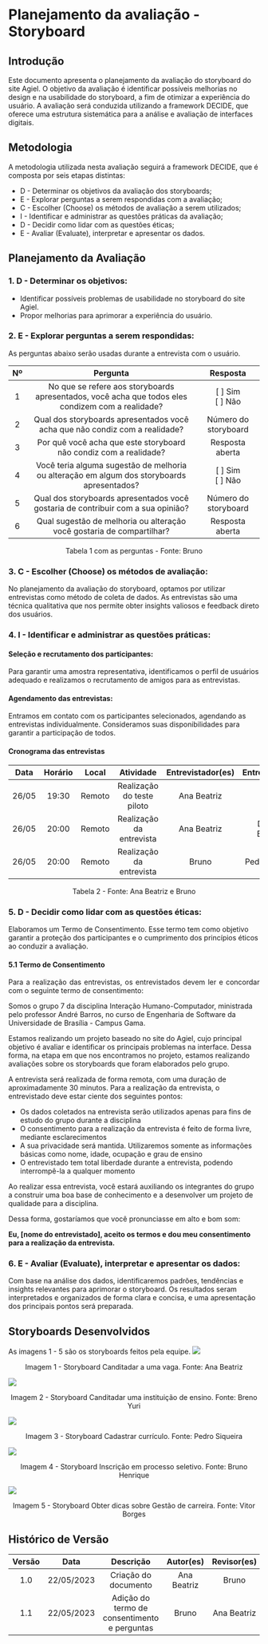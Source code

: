 # Planejamento da avaliação - Storyboard

## Introdução
Este documento apresenta o planejamento da avaliação do storyboard do site Agiel. O objetivo da avaliação é identificar possíveis melhorias no design e na usabilidade do storyboard, a fim de otimizar a experiência do usuário. A avaliação será conduzida utilizando a framework DECIDE, que oferece uma estrutura sistemática para a análise e avaliação de interfaces digitais.

## Metodologia
A metodologia utilizada nesta avaliação seguirá a framework DECIDE, que é composta por seis etapas distintas:

- D - Determinar os objetivos da avaliação dos storyboards;
- E - Explorar perguntas a serem respondidas com a avaliação;
- C - Escolher (Choose) os métodos de avaliação a serem utilizados;
- I - Identificar e administrar as questões práticas da avaliação;
- D - Decidir como lidar com as questões éticas;
- E - Avaliar (Evaluate), interpretar e apresentar os dados.

## Planejamento da Avaliação

### 1. D - Determinar os objetivos:
 - Identificar possíveis problemas de usabilidade no storyboard do site Agiel.
 - Propor melhorias para aprimorar a experiência do usuário.

### 2. E - Explorar perguntas a serem respondidas:

As perguntas abaixo serão usadas durante a entrevista com o usuário.

| Nº |                                             Pergunta                                              |        Resposta         |
|:--:|:-------------------------------------------------------------------------------------------------:|:-----------------------:|
| 1  | No que se refere aos storyboards apresentados, você acha que todos eles condizem com a realidade? |   [ ] Sim<br>[ ] Não    |
| 2  |            Qual dos storyboards apresentados você acha que não condiz com a realidade?            |  Número do storyboard   |
| 3  |                 Por quê você acha que este storyboard não condiz com a realidade?                 |     Resposta aberta     |
| 4  |    Você teria alguma sugestão de melhoria ou alteração em algum dos storyboards apresentados?     | [ ] Sim <br>[ ] Não<br> |
| 5  |         Qual dos storyboards apresentados você gostaria de contribuir com a sua opinião?          |  Número do storyboard   |
| 6  |               Qual sugestão de melhoria ou alteração você gostaria de compartilhar?               |     Resposta aberta     |

<figcaption align="center">Tabela 1 com as perguntas - Fonte: Bruno</figcaption>

### 3. C - Escolher (Choose) os métodos de avaliação:
No planejamento da avaliação do storyboard, optamos por utilizar entrevistas como método de coleta de dados. As entrevistas são uma técnica qualitativa que nos permite obter insights valiosos e feedback direto dos usuários.

### 4. I - Identificar e administrar as questões práticas:

#### Seleção e recrutamento dos participantes: 
Para garantir uma amostra representativa, identificamos o perfil de usuários adequado e realizamos o recrutamento de amigos para as entrevistas.

#### Agendamento das entrevistas: 
Entramos em contato com os participantes selecionados, agendando as entrevistas individualmente. Consideramos suas disponibilidades para garantir a participação de todos.

#### Cronograma das entrevistas

| Data  | Horário | Local  |         Atividade          | Entrevistador(es) | Entrevistado(s)  |
|:-----:|:-------:|:------:|:--------------------------:|:-----------------:|:----------------:|
| 26/05 |  19:30  | Remoto | Realização do teste piloto |    Ana Beatriz    |      Bruno       |
| 26/05 |  20:00  | Remoto |  Realização da entrevista  |    Ana Beatriz    | Danielle Barbosa |
| 26/05 |  20:00  | Remoto |  Realização da entrevista  |       Bruno       |  Pedro Siqueira  |
<figcaption align="center">Tabela 2 - Fonte: Ana Beatriz e Bruno</figcaption>

### 5. D - Decidir como lidar com as questões éticas:
Elaboramos um Termo de Consentimento. Esse termo tem como objetivo garantir a proteção dos participantes e o cumprimento dos princípios éticos ao conduzir a avaliação.

#### 5.1 Termo de Consentimento

<p align="justify">
Para a realização das entrevistas, os entrevistados devem ler e concordar com o seguinte termo de consentimento:

Somos o grupo 7 da disciplina Interação Humano-Computador, ministrada pelo professor André Barros, no curso de Engenharia de Software da Universidade de Brasília - Campus Gama.

Estamos realizando um projeto baseado no site do Agiel, cujo principal objetivo é avaliar e identificar os principais problemas na interface. Dessa forma, na etapa em que nos encontramos no projeto, estamos realizando avaliações sobre os storyboards que foram elaborados pelo grupo.

A entrevista será realizada de forma remota, com uma duração de aproximadamente 30 minutos. Para a realização da entrevista, o entrevistado deve estar ciente dos seguintes pontos:

<ul>
  <li>Os dados coletados na entrevista serão utilizados apenas para fins de estudo do grupo durante a disciplina</li>
  <li>O consentimento para a realização da entrevista é feito de forma livre, mediante esclarecimentos</li>
  <li>A sua privacidade será mantida. Utilizaremos somente as informações básicas como nome, idade, ocupação e grau de ensino</li>
  <li>O entrevistado tem total liberdade durante a entrevista, podendo interrompê-la a qualquer momento</li>
</ul>

Ao realizar essa entrevista, você estará auxiliando os integrantes do grupo a construir uma boa base de conhecimento e a desenvolver um projeto de qualidade para a disciplina.

Dessa forma, gostaríamos que você pronunciasse em alto e bom som:
</p>
<b>Eu, [nome do entrevistado], aceito os termos e dou meu consentimento para a realização da entrevista.</b>

### 6. E - Avaliar (Evaluate), interpretar e apresentar os dados:

Com base na análise dos dados, identificaremos padrões, tendências e insights relevantes para aprimorar o storyboard. Os resultados seram interpretados e organizados de forma clara e concisa, e uma apresentação dos principais pontos será preparada.

## Storyboards Desenvolvidos
As imagens 1 - 5 são os storyboards feitos pela equipe.
![](./img/storyboard-1.jpg)
<figcaption align="center">Imagem 1 - Storyboard Canditadar a uma vaga. Fonte: Ana Beatriz</figcaption>

![](../../assets/storyboard_cadastroinstituicao.jpeg)
<figcaption align="center">Imagem 2 - Storyboard Canditadar uma instituição de ensino. Fonte: Breno Yuri</figcaption>

![](./img/storyboard-3.jpg)
<figcaption align="center">Imagem 3 - Storyboard Cadastrar currículo. Fonte: Pedro Siqueira</figcaption>

![](./img/storyboard-2.png)
<figcaption align="center">Imagem 4 - Storyboard Inscrição em processo seletivo. Fonte: Bruno Henrique</figcaption>

![](../../assets/storyboard_gestao_carreira.jpeg)
<figcaption align="center">Imagem 5 - Storyboard Obter dicas sobre Gestão de carreira. Fonte: Vitor Borges</figcaption>

## Histórico de Versão

| Versão |    Data    |                  Descrição                   |  Autor(es)  | Revisor(es) |
|:------:|:----------:|:--------------------------------------------:|:-----------:|:-----------:|
|  1.0   | 22/05/2023 |             Criação do documento             | Ana Beatriz |    Bruno    |
|  1.1   | 22/05/2023 | Adição do termo de consentimento e perguntas |    Bruno    | Ana Beatriz |
